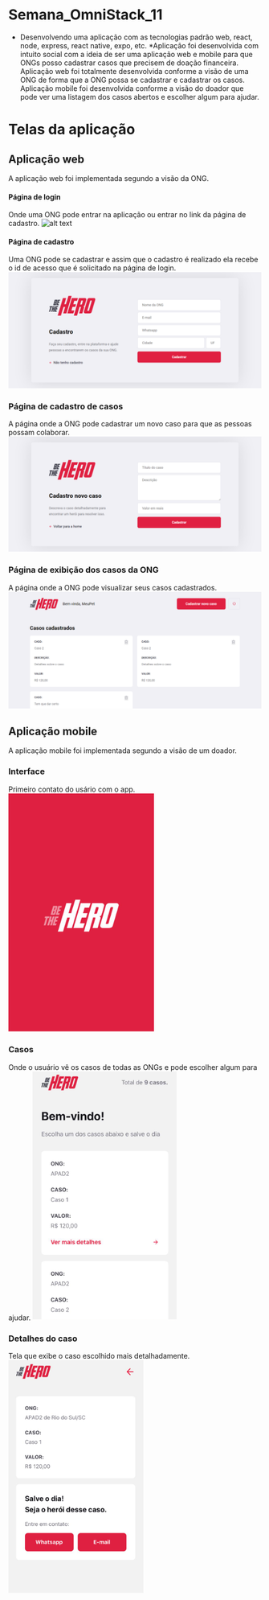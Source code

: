 # Semana_OmniStack_11
* Desenvolvendo uma aplicação com as tecnologias padrão web, react, node, express, react native, expo, etc.
*Aplicação foi desenvolvida com intuito social com a ideia de ser uma aplicação web e mobile para que ONGs  posso cadastrar casos que precisem de doação financeira.  Aplicação web foi totalmente desenvolvida conforme a visão de uma ONG de forma que a ONG possa se cadastrar e cadastrar os casos. Aplicação mobile foi desenvolvida conforme a visão do doador que pode ver uma listagem dos casos abertos e escolher algum para ajudar.

# Telas da aplicação

## Aplicação web
A aplicação web foi implementada segundo a visão da ONG.

#### Página de login 
Onde uma ONG pode entrar na aplicação ou entrar no link da página de cadastro.
![alt text](https://github.com/DayaneCordeiro/SemanaOmniStack_11/blob/master/imagens/Login.PNG)

#### Página de cadastro
Uma ONG pode se cadastrar e assim que o cadastro é realizado ela recebe o id de acesso que é solicitado na página de login.
![](/imagens/Cadastro.png)

### Página de cadastro de casos
A página onde a ONG pode cadastrar um novo caso para que as pessoas possam colaborar.
![](/imagens/NovoCaso.png)

### Página de exibição dos casos da ONG
A página onde a ONG pode visualizar seus casos cadastrados.
![](/imagens/Casos.png)

## Aplicação mobile
A aplicação mobile foi implementada segundo a visão de um doador.

### Interface
Primeiro contato do usário com o app.
![](/imagens/InterfaceMobile.png)

### Casos
Onde o usuário vê os casos de todas as ONGs e pode escolher algum para ajudar.
![](imagens/CasosMobile.png)

### Detalhes do caso
Tela que exibe o caso escolhido mais detalhadamente.
![](/imagens/DetalhesCasoMobile.png)
